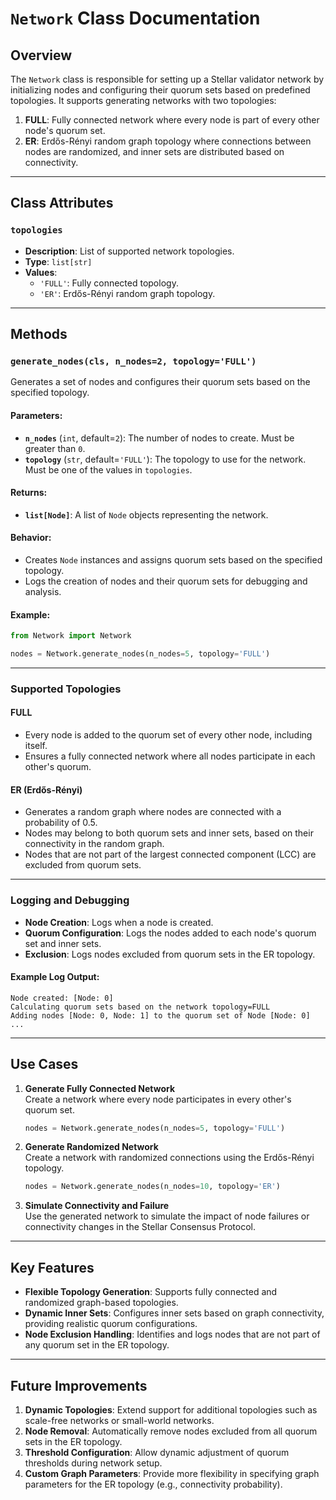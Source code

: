 # `Network` Class Documentation  

## Overview  

The `Network` class is responsible for setting up a Stellar validator network by initializing nodes and configuring their quorum sets based on predefined topologies. It supports generating networks with two topologies:  
1. **FULL**: Fully connected network where every node is part of every other node's quorum set.  
2. **ER**: Erdős-Rényi random graph topology where connections between nodes are randomized, and inner sets are distributed based on connectivity.  

---

## Class Attributes  

### `topologies`  
- **Description**: List of supported network topologies.  
- **Type**: `list[str]`  
- **Values**:  
  - `'FULL'`: Fully connected topology.  
  - `'ER'`: Erdős-Rényi random graph topology.  

---

## Methods  

### `generate_nodes(cls, n_nodes=2, topology='FULL')`  

Generates a set of nodes and configures their quorum sets based on the specified topology.  

#### Parameters:  
- **`n_nodes`** (`int`, default=`2`): The number of nodes to create. Must be greater than `0`.  
- **`topology`** (`str`, default=`'FULL'`): The topology to use for the network. Must be one of the values in `topologies`.  

#### Returns:  
- **`list[Node]`**: A list of `Node` objects representing the network.  

#### Behavior:  
- Creates `Node` instances and assigns quorum sets based on the specified topology.  
- Logs the creation of nodes and their quorum sets for debugging and analysis.  

#### Example:  
```python
from Network import Network

nodes = Network.generate_nodes(n_nodes=5, topology='FULL')
```

---

### Supported Topologies  

#### **FULL**  
- Every node is added to the quorum set of every other node, including itself.  
- Ensures a fully connected network where all nodes participate in each other's quorum.  

#### **ER (Erdős-Rényi)**  
- Generates a random graph where nodes are connected with a probability of 0.5.  
- Nodes may belong to both quorum sets and inner sets, based on their connectivity in the random graph.  
- Nodes that are not part of the largest connected component (LCC) are excluded from quorum sets.  

---

### Logging and Debugging  

- **Node Creation**: Logs when a node is created.  
- **Quorum Configuration**: Logs the nodes added to each node's quorum set and inner sets.  
- **Exclusion**: Logs nodes excluded from quorum sets in the ER topology.  

#### Example Log Output:  
```
Node created: [Node: 0]
Calculating quorum sets based on the network topology=FULL
Adding nodes [Node: 0, Node: 1] to the quorum set of Node [Node: 0]
...
```

---

## Use Cases  

1. **Generate Fully Connected Network**  
   Create a network where every node participates in every other's quorum set.  
   ```python
   nodes = Network.generate_nodes(n_nodes=5, topology='FULL')
   ```

2. **Generate Randomized Network**  
   Create a network with randomized connections using the Erdős-Rényi topology.  
   ```python
   nodes = Network.generate_nodes(n_nodes=10, topology='ER')
   ```

3. **Simulate Connectivity and Failure**  
   Use the generated network to simulate the impact of node failures or connectivity changes in the Stellar Consensus Protocol.  

---

## Key Features  

- **Flexible Topology Generation**: Supports fully connected and randomized graph-based topologies.  
- **Dynamic Inner Sets**: Configures inner sets based on graph connectivity, providing realistic quorum configurations.  
- **Node Exclusion Handling**: Identifies and logs nodes that are not part of any quorum set in the ER topology.  

---

## Future Improvements  

1. **Dynamic Topologies**: Extend support for additional topologies such as scale-free networks or small-world networks.  
2. **Node Removal**: Automatically remove nodes excluded from all quorum sets in the ER topology.  
3. **Threshold Configuration**: Allow dynamic adjustment of quorum thresholds during network setup.  
4. **Custom Graph Parameters**: Provide more flexibility in specifying graph parameters for the ER topology (e.g., connectivity probability).  
